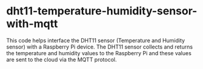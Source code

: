 # dht11-temperature-humidity-sensor-with-mqtt

This code helps interface the DHT11 sensor (Temperature and Humidity sensor) with a Raspberry Pi device. The DHT11 sensor collects and returns the temperature and humidity values to the Raspberry Pi and these values are sent to the cloud via the MQTT protocol.

